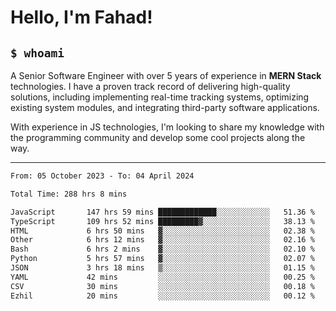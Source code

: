 <h1>Hello, I'm Fahad!</h1>

<h2><code>$ whoami</code></h2>

A Senior Software Engineer with over 5 years of experience in **MERN Stack** technologies. I have a proven track record of delivering high-quality solutions, including implementing real-time tracking systems, optimizing existing system modules, and integrating third-party software applications.

With experience in JS technologies, I'm looking to share my knowledge with the programming community and develop some cool projects along the way.

---

<!--START_SECTION:waka-->

```txt
From: 05 October 2023 - To: 04 April 2024

Total Time: 288 hrs 8 mins

JavaScript       147 hrs 59 mins █████████████░░░░░░░░░░░░   51.36 %
TypeScript       109 hrs 52 mins █████████▓░░░░░░░░░░░░░░░   38.13 %
HTML             6 hrs 50 mins   ▓░░░░░░░░░░░░░░░░░░░░░░░░   02.38 %
Other            6 hrs 12 mins   ▓░░░░░░░░░░░░░░░░░░░░░░░░   02.16 %
Bash             6 hrs 2 mins    ▓░░░░░░░░░░░░░░░░░░░░░░░░   02.10 %
Python           5 hrs 57 mins   ▓░░░░░░░░░░░░░░░░░░░░░░░░   02.07 %
JSON             3 hrs 18 mins   ▒░░░░░░░░░░░░░░░░░░░░░░░░   01.15 %
YAML             42 mins         ░░░░░░░░░░░░░░░░░░░░░░░░░   00.25 %
CSV              30 mins         ░░░░░░░░░░░░░░░░░░░░░░░░░   00.18 %
Ezhil            20 mins         ░░░░░░░░░░░░░░░░░░░░░░░░░   00.12 %
```

<!--END_SECTION:waka-->

<!--
**heyFahad/heyFahad** is a ✨ _special_ ✨ repository because its `README.md` (this file) appears on your GitHub profile.

Here are some ideas to get you started:

- 🔭 I’m currently working on ...
- 🌱 I’m currently learning ...
- 👯 I’m looking to collaborate on ...
- 🤔 I’m looking for help with ...
- 💬 Ask me about ...
- 📫 How to reach me: ...
- 😄 Pronouns: ...
- ⚡ Fun fact: ...
-->
